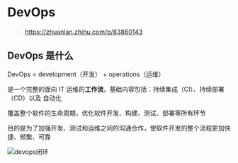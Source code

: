 # DevOps

> https://zhuanlan.zhihu.com/p/83860143
>
> 

## DevOps 是什么

DevOps = development（开发） + operations（运维）

是一个完整的面向 IT 运维的**工作流**，基础内容包括：持续集成（CI）、持续部署（CD）以及 自动化

覆盖整个软件的生命周期，优化软件开发、构建、测试、部署等所有环节

目的是为了加强开发、测试和运维之间的沟通合作，使软件开发的整个流程更加快捷、频繁、可靠

![devops闭环](@img/devops_01.png)


